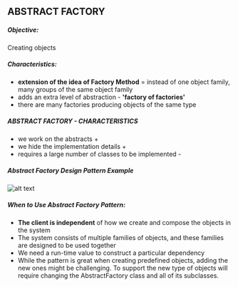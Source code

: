 ## ABSTRACT FACTORY

##### Objective:
Creating objects

##### Characteristics:

- **extension of the idea of Factory Method**
= instead of one object family, many groups of the same object family
- adds an extra level of abstraction - **'factory of factories'**
- there are many factories producing objects of the same type

##### ABSTRACT FACTORY - CHARACTERISTICS

- we work on the abstracts +
- we hide the implementation details +
- requires a large number of classes to be implemented -

##### Abstract Factory Design Pattern Example
![alt text](https://www.baeldung.com/wp-content/uploads/2018/11/updated_abstract_factory.jpg)

##### When to Use Abstract Factory Pattern:
   - **The client is independent** of how we create and compose the objects in the system
   - The system consists of multiple families of objects, and these families are designed to be used together
   - We need a run-time value to construct a particular dependency
   - While the pattern is great when creating predefined objects, adding the new ones might be challenging. To support the new type of objects will require changing the AbstractFactory class and all of its subclasses.
